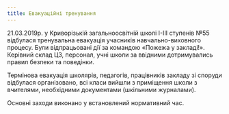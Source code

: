 ```yaml
---
title: Евакуаційні тренування
---
```


21.03.2019р. у Криворізькій загальноосвітній школі І-ІІІ ступенів №55 відбулася тренувальна евакуація учасників навчально-виховного процесу. Були відпрацьовані дії за командою «Пожежа у закладі!». Керівний склад ЦЗ, персонал, учні школи за ввідними дотримувались правил безпеки та поведінки.

Термінова евакуація школярів, педагогів, працівників закладу зі споруди відбулася організовано, всі класи вийшли з приміщення школи з вчителями, необхідними документами (шкільними журналами).

Основні заходи виконано у встановлений нормативний час.

<slideshow />

